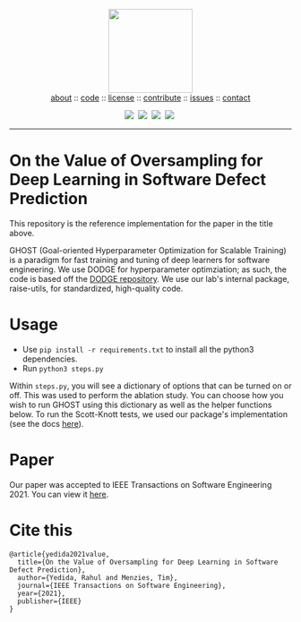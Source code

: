 <p align=center>
  <img src="https://image.freepik.com/free-vector/vector-illustration-cute-cartoon-halloween-ghost_43633-3344.jpg" width=150>
  <br>
<a href="https://github.com/anonymousalpaca/ghost-dl/blob/master/README.md">about</a>  :: 
<a href="https://github.com/anonymousalpaca/ghost-dl/">code</a>  ::
<a href="https://github.com/anonymousalpaca/ghost-dl/blob/master/LICENSE">license</a>  ::
<a href="https://github.com/anonymousalpaca/ghost-dl/blob/master/CODE_OF_CONDUCT.md">contribute</a>  ::
<a href="https://github.com/anonymousalpaca/ghost-dl/issues/">issues</a>  ::
<a href="https://github.com/anonymousalpaca/ghost-dl/blob/master/CONTACT.md">contact</a>
</p>
<p align="center">
<img src="https://img.shields.io/badge/language-python-orange.svg">&nbsp;
<img src="https://img.shields.io/badge/license-MIT-green.svg">&nbsp;
<img src="https://img.shields.io/badge/platform-mac,*nux-informational">&nbsp;
<img src="https://img.shields.io/badge/purpose-ai,se-blueviolet">&nbsp;
</p>
<hr />

# On the Value of Oversampling for Deep Learning in Software Defect Prediction

This repository is the reference implementation for the paper in the title above.

GHOST (Goal-oriented Hyperparameter Optimization for Scalable Training) is a paradigm for fast training and tuning of deep learners for software engineering. We use DODGE for hyperparameter optimziation; as such, the code is based off the [DODGE repository](https://github.com/amritbhanu/Dodge). We use our lab's internal package, raise-utils, for standardized, high-quality code.

# Usage

- Use `pip install -r requirements.txt` to install all the python3 dependencies.
- Run `python3 steps.py`

Within `steps.py`, you will see a dictionary of options that can be turned on or off. This was used to perform the ablation study. You can choose how you wish to run GHOST using this dictionary as well as the helper functions below. To run the Scott-Knott tests, we used our package's implementation (see the docs [here](https://raise.readthedocs.io/en/latest/index.html#module-raise_utils.interpret)). 

# Paper

Our paper was accepted to IEEE Transactions on Software Engineering 2021. You can view it [here](https://ieeexplore.ieee.org/iel7/32/4359463/09429914.pdf?casa_token=BvjobEj94EYAAAAA:JfWkU3SXbqkM4suLSPUlCHF7zX3o9-T-ezVuivzDT8Dn1y0Nu7eT3bXh0uexTI9s9DEgQ_5u).

# Cite this

```
@article{yedida2021value,
  title={On the Value of Oversampling for Deep Learning in Software Defect Prediction},
  author={Yedida, Rahul and Menzies, Tim},
  journal={IEEE Transactions on Software Engineering},
  year={2021},
  publisher={IEEE}
}
```


